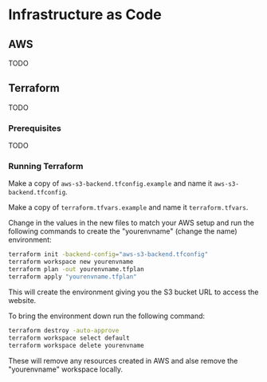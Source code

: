 # Infrastructure as Code

## AWS

TODO

## Terraform

TODO

### Prerequisites

TODO

### Running Terraform

Make a copy of `aws-s3-backend.tfconfig.example` and name it `aws-s3-backend.tfconfig`.

Make a copy of `terraform.tfvars.example` and name it `terraform.tfvars`.

Change in the values in the new files to match your AWS setup and run the following commands to create the "yourenvname" (change the name) environment:

```bash
terraform init -backend-config="aws-s3-backend.tfconfig"
terraform workspace new yourenvname
terraform plan -out yourenvname.tfplan
terraform apply "yourenvname.tfplan"
```

This will create the environment giving you the S3 bucket URL to access the website.

To bring the environment down run the following command:

```bash
terraform destroy -auto-approve
terraform workspace select default
terraform workspace delete yourenvname
```

These will remove any resources created in AWS and alse remove the "yourenvname" workspace locally.
